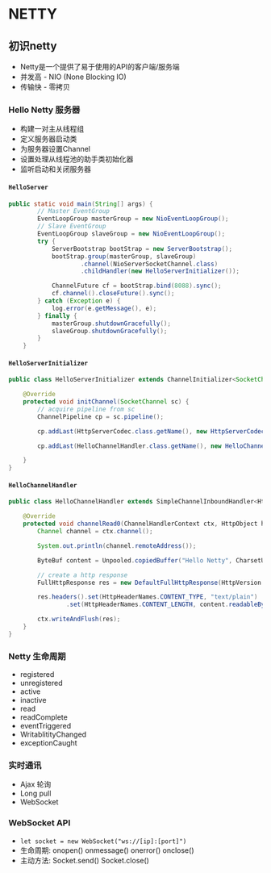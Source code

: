 # NETTY

## 初识netty

- Netty是一个提供了易于使用的API的客户端/服务端
- 并发高 - NIO (None Blocking IO)
- 传输快 - 零拷贝

### Hello Netty 服务器

- 构建一对主从线程组
- 定义服务器启动类
- 为服务器设置Channel
- 设置处理从线程池的助手类初始化器
- 监听启动和关闭服务器

#### `HelloServer`

```java
public static void main(String[] args) {
        // Master EventGroup
        EventLoopGroup masterGroup = new NioEventLoopGroup();
        // Slave EventGroup
        EventLoopGroup slaveGroup = new NioEventLoopGroup();
        try {
            ServerBootstrap bootStrap = new ServerBootstrap();
            bootStrap.group(masterGroup, slaveGroup)
                    .channel(NioServerSocketChannel.class)
                    .childHandler(new HelloServerInitializer());

            ChannelFuture cf = bootStrap.bind(8088).sync();
            cf.channel().closeFuture().sync();
        } catch (Exception e) {
            log.error(e.getMessage(), e);
        } finally {
            masterGroup.shutdownGracefully();
            slaveGroup.shutdownGracefully();
        }
    }
```

#### `HelloServerInitializer`

```java
public class HelloServerInitializer extends ChannelInitializer<SocketChannel> {

    @Override
    protected void initChannel(SocketChannel sc) {
        // acquire pipeline from sc
        ChannelPipeline cp = sc.pipeline();

        cp.addLast(HttpServerCodec.class.getName(), new HttpServerCodec());

        cp.addLast(HelloChannelHandler.class.getName(), new HelloChannelHandler());

    }
}
```

#### `HelloChannelHandler`

```java
public class HelloChannelHandler extends SimpleChannelInboundHandler<HttpObject> {

    @Override
    protected void channelRead0(ChannelHandlerContext ctx, HttpObject ho) {
        Channel channel = ctx.channel();

        System.out.println(channel.remoteAddress());

        ByteBuf content = Unpooled.copiedBuffer("Hello Netty", CharsetUtil.UTF_8);

        // create a http response
        FullHttpResponse res = new DefaultFullHttpResponse(HttpVersion.HTTP_1_1, HttpResponseStatus.valueOf(200), content);

        res.headers().set(HttpHeaderNames.CONTENT_TYPE, "text/plain")
                .set(HttpHeaderNames.CONTENT_LENGTH, content.readableBytes());

        ctx.writeAndFlush(res);
    }
}
```

### Netty 生命周期

- registered
- unregistered
- active
- inactive
- read
- readComplete
- eventTriggered
- WritablitityChanged
- exceptionCaught

### 实时通讯

- Ajax 轮询
- Long pull
- WebSocket

### WebSocket API

- `let socket = new WebSocket("ws://[ip]:[port]")`
- 生命周期: onopen() onmessage() onerror() onclose()
- 主动方法: Socket.send() Socket.close()
